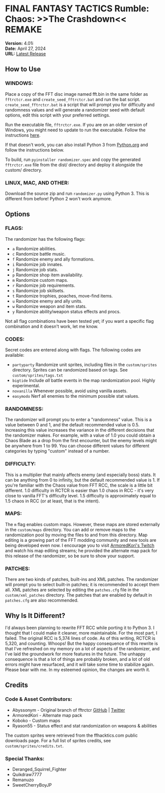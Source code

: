 # FINAL FANTASY TACTICS Rumble: Chaos: >>The Crashdown<< REMAKE

**Version:** 4.01i  
**Date:** April 27, 2024  
**URL:** [Latest Release](https://github.com/invadermonks/fftrctcr/releases/latest)

## How to Use

### WINDOWS:

Place a copy of the FFT disc image named fft.bin in the same folder as `fftrctcr.exe` and `create_seed_fftrctcr.bat` and run the bat script. `create_seed_fftrctcr.bat` is a script that will prompt you for difficulty and randomness values and will generate a randomizer seed with default options, edit this script with your preferred settings.

Run the executable file, `fftrctcr.exe`. If you are on an older version of Windows, you might need to update to run the executable. Follow the instructions [here](https://support.microsoft.com/en-us/help/2999226/update-for-universal-c-runtime-in-windows).

If that doesn't work, you can also install Python 3 from [Python.org](https://www.python.org/downloads/windows/) and follow the instructions below.

To build, run `pyinstaller randomizer.spec` and copy the generated `fftrctcr.exe` file from the dist/ directory and deploy it alongside the custom/ directory.

### LINUX, MAC, AND OTHER:

Download the source zip and run `randomizer.py` using Python 3. This is different from before! Python 2 won't work anymore.

## Options

### FLAGS:

The randomizer has the following flags:

- `a` Randomize abilities.
- `c` Randomize battle music.
- `f` Randomize enemy and ally formations.
- `i` Randomize job innates.
- `j` Randomize job stats.
- `p` Randomize shop item availability.
- `m` Randomize custom maps.
- `r` Randomize job requirements.
- `s` Randomize job skillsets.
- `t` Randomize trophies, poaches, move-find items.
- `u` Randomize enemy and ally units.
- `w` Randomize weapon and item stats.
- `y` Randomize ability/weapon status effects and procs.

Not all flag combinations have been tested yet; if you want a specific flag combination and it doesn't work, let me know.

### CODES:

Secret codes are entered along with flags. The following codes are available:

- `partyparty` Randomize unit sprites, including files in the `custom/sprites` directory. Sprites can be randomized based on tags. See `custom/sprites/tags.txt`
- `bigtide` Include _all_ battle events in the map randomization pool. Highly experimental.
- `novanilla` Whenever possible, avoid using vanilla assets.
- `easymodo` Nerf all enemies to the minimum possible stat values.

### RANDOMNESS:

The randomizer will prompt you to enter a "randomness" value. This is a value between 0 and 1, and the default recommended value is 0.5. Increasing this value increases the variance in the different decisions that the randomizer makes. For example, with a value of 1.0 you could obtain a Chaos Blade as a drop from the first encounter, but the enemy levels might be anywhere from 1 to 99. You can choose different values for different categories by typing "custom" instead of a number.

### DIFFICULTY:

This is a multiplier that mainly affects enemy (and especially boss) stats. It can be anything from 0 to infinity, but the default recommended value is 1. If you're familiar with the Chaos value from FFT RCC, the scale is a little bit different. 1.0 difficulty in RCTCR is easier than 1.0 chaos in RCC - it's very close to vanilla FFT's difficulty level. 1.5 difficulty is approximately equal to 1.5 chaos in RCC (or at least, that is the intent).

### MAPS:

The `m` flag enables custom maps. However, these maps are stored externally in the `custom/maps` directory. You can add or remove maps to the randomization pool by moving the files to and from this directory. Map editing is a growing part of the FFT modding community and new tools are being developed even now. I encourage you to visit [ArmoredKori's Twitch](https://www.twitch.tv/armoredkori) and watch his map editing streams; he provided the alternate map pack for this release of the randomizer, so be sure to show your support.

### PATCHES:

There are two kinds of patches, built-ins and XML patches. The randomizer will prompt you to select built-in patches; it is recommended to accept them all. XML patches are selected by editing the `patches.cfg` file in the `custom/xml_patches` directory. The patches that are enabled by default in `patches.cfg` are also recommended.

## Why Is It Different?

I'd always been planning to rewrite FFT RCC while porting it to Python 3. I thought that I could make it cleaner, more maintainable. For the most part, I failed. The original RCC is 5,374 lines of code. As of this writing, RCTCR is 5,320, and counting. Whoops! But the happy consequence of this rewrite is that I've refreshed on my memory on a lot of aspects of the randomizer, and I've laid the groundwork for more features in the future. The unhappy consequence is that a lot of things are probably broken, and a lot of old errors might have resurfaced, and it will take some time to stabilize again. Please bear with me. In my esteemed opinion, the changes are worth it.

## Credits

### Code & Asset Contributors:

- Abyssonym - Original branch of fftrctcr [GitHub](https://github.com/abyssonym/fftrctcr) | [Twitter](https://twitter.com/abyssonym)
- ArmoredKori - Alternate map pack
- Koboko - Custom maps
- Ryason55 - Status effect and stat randomization on weapons & abilities

The custom sprites were retrieved from the ffhacktics.com public downloads page. For a full list of sprites credits, see `custom/sprites/credits.txt`.

### Special Thanks:

- Deranged_Squirrel_Fighter
- Quikdraw7777
- Remanuzo
- SweetCherryBoyJP
